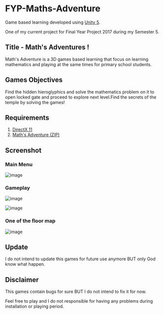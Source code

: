 # FYP-Maths-Adventure
Game based learning developed using [Unity 5](https://unity3d.com/get-unity/download).

One of my current project for Final Year Project 2017 during my Semester 5.

## Title - Math's Adventures !
Math's Adventure is a 3D games based learning that focus on learning mathematics and playing at the same times for primary school students.

## Games Objectives
Find the hidden hieroglyphics and solve the mathematics problem on it to open locked gate and proceed to explore next level.Find the secrets of the temple by solving the games!

## Requirements
1. [DirectX 11](https://www.microsoft.com/en-my/download/details.aspx?id=17431)
2. [Math's Adventure (ZIP)](https://github.com/fuadps/FYP-Maths-Adventure/archive/master.zip)

## Screenshot

### Main Menu
![image](https://i.imgur.com/DSMkNQN.png)

### Gameplay
![image](https://i.imgur.com/VuY3khv.png)

![image](https://i.imgur.com/7o2gYZs.png)

### One of the floor map
![image](https://i.imgur.com/ogiNNN2.png)

## Update
I do not intend to update this games for future use anymore BUT only God know what happen.

## Disclaimer
This games contain bugs for sure BUT I do not intend to fix it for now.

Feel free to play and I do not responsible for having any problems during installation or playing period.
